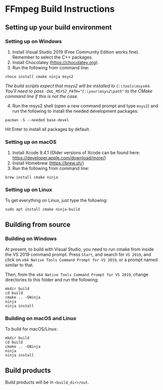 # FFmpeg Build Instructions

## Setting up your build environment

### Setting up on Windows

1. Install Visual Studio 2019 (Free Community Edition works fine). Remember to select the C++ packages.
2. Install Chocolatey (https://chocolatey.org).
3. Run the following from command line: 

```
choco install cmake ninja msys2
```

*The build scripts expect that msys2 will be installed to `C:\tools\msys64`. You'll need to pass `-DUL_MSYS2_PATH="C:\your\msys2\path"` to the CMake command line if this is not the case.*

4. Run the msys2 shell (open a new command prompt and type `msys2`) and run the following to install the needed development packages:

```
pacman -S --needed base-devel
```

Hit Enter to install all packages by default.

### Setting up on macOS

1. Install Xcode 9.4.1 (Older versions of Xcode can be found here: https://developer.apple.com/download/more/)
2. Install Homebrew (https://brew.sh/)
3. Run the following from command line:

```
brew install cmake ninja
```

### Setting up on Linux 

To get everything on Linux, just type the following:
 
```
sudo apt install cmake ninja-build
```

## Building from source

### Building on Windows

At present, to build with Visual Studio, you need to run cmake from inside the
VS 2019 command prompt. Press `Start`, and search for `VS 2019`, and click on
`x64 Native Tools Command Prompt for VS 2019`, or a prompt named similar to
that.

Then, from the `x64 Native Tools Command Prompt for VS 2019`, change directories to this folder and run the following:

```
mkdir build
cd build
cmake .. -GNinja
ninja
ninja install
```

### Building on macOS and Linux

To build for macOS/Linux:

```
mkdir build
cd build
cmake .. -GNinja
ninja
ninja install
```

## Build products

Build products will be in `<build_dir>/out`.
